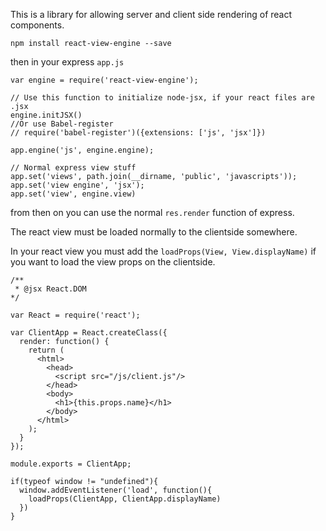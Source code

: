 
This is a library for allowing server and client side rendering of react components.

    npm install react-view-engine --save

then in your express ```app.js```

    var engine = require('react-view-engine');

    // Use this function to initialize node-jsx, if your react files are .jsx
    engine.initJSX()
    //Or use Babel-register
    // require('babel-register')({extensions: ['js', 'jsx']})

    app.engine('js', engine.engine);
    
    // Normal express view stuff
    app.set('views', path.join(__dirname, 'public', 'javascripts'));
    app.set('view engine', 'jsx');
    app.set('view', engine.view)
from then on you can use the normal ```res.render``` function of express.

The react view must be loaded normally to the clientside somewhere.

In your react view you must add the ```loadProps(View, View.displayName)``` if you want to load the view props on the clientside.

    /**
     * @jsx React.DOM
    */

    var React = require('react');

    var ClientApp = React.createClass({
      render: function() {
        return (
          <html>
            <head>
              <script src="/js/client.js"/>
            </head>
            <body>
              <h1>{this.props.name}</h1>
            </body>
          </html>
        );
      }
    });

    module.exports = ClientApp;

    if(typeof window != "undefined"){
      window.addEventListener('load', function(){
        loadProps(ClientApp, ClientApp.displayName)
      })
    }
